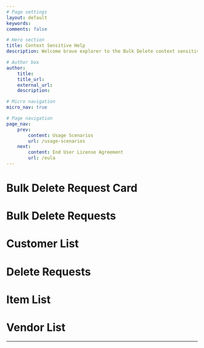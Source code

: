 ```yaml
---
# Page settings
layout: default
keywords:
comments: false

# Hero section
title: Context Sensitive Help
description: Welcome brave explorer to the Bulk Delete context sensitive help page. You most likely navigated to this page by clicking the help icon in Business Central (the one that looks like a question mark) and then clicking a link under the About apps on this page section. If the page you were looking at has a special topic dedicated to that page, you will have been taken straight to that topic heading when you clicked the link. If there is no dedicated help topic for the page you were on, you will have been shown the top of this page and will be reading this text, probably wondering why you are here, and what it was you were trying to do before you arrived.

# Author box
author:
    title:
    title_url: 
    external_url: 
    description: 

# Micro navigation
micro_nav: true

# Page navigation
page_nav:
    prev:
        content: Usage Scenarios
        url: /usage-scenarios
    next:
        content: End User License Agreement
        url: /eula
---
```


# Bulk Delete Request Card

# Bulk Delete Requests

# Customer List

# Delete Requests

# Item List

# Vendor List


---

